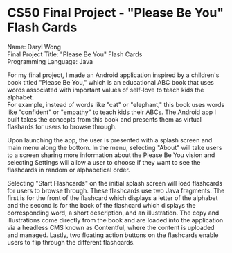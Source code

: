 # CS50 Final Project - "Please Be You" Flash Cards

Name: Daryl Wong<br/> 
Final Project Title: "Please Be You" Flash Cards<br/> 
Programming Language: Java

For my final project, I made an Android application inspired by a children's book titled "Please Be You," which is
an educational ABC book that uses words associated with important values of self-love to teach kids the alphabet.  
For example, instead of words like "cat" or "elephant," this book uses words like "confident" or "empathy" to teach kids 
their ABCs.  The Android app I built takes the concepts from this book and presents them as virtual flashards for users to
browse through.  

Upon launching the app, the user is presented with a splash screen and main menu along the bottom.  In the menu, 
selecting "About" will take users to a screen sharing more information about the Please Be You vision and selecting
Settings will allow a user to choose if they want to see the flashcards in random or alphabetical order.

Selecting "Start Flashcards" on the initial splash screen will load flashcards for users to browse through.  These
flashcards use two Java fragments.  The first is for the front of the flashcard which displays a letter of the alphabet
and the second is for the back of the flashcard which displays the corresponding word, a short description, and an
illustration.  The copy and illustrations come directly from the book and are loaded into the application via a headless 
CMS known as Contentful, where the content is uploaded and managed.  Lastly, two floating action buttons on the flashcards
enable users to flip through the different flashcards.
